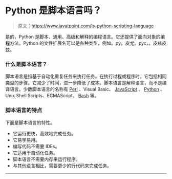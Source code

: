 # Python 是脚本语言吗？

> 原文：<https://www.javatpoint.com/is-python-scripting-language>

是的，Python 是脚本、通用、高级和解释的编程语言。它还提供了面向对象的编程方法。Python 的文件扩展名可以是各种类型，例如。py。皮尤。pyc，。皮兹皮兹。

### 什么是脚本语言？

脚本语言是指基于自动化重复任务来执行任务。在执行过程或程序时，它包括相同类型的步骤。它减少了时间，进一步降低了成本。脚本语言是解释语言，而不是编译语言。少数脚本语言的名称有 [Perl](https://www.javatpoint.com/perl-tutorial) 、Visual Basic、 [JavaScript](https://www.javatpoint.com/javascript-tutorial) 、 [Python](https://www.javatpoint.com/python-tutorial) 、Unix Shell Scripts、ECMAScript、 [Bash](https://www.javatpoint.com/bash) 等。

### 脚本语言的特点

下面是脚本语言的特性。

*   它运行更快，高效地完成任务。
*   它易学易用。
*   编写代码不需要 IDEs。
*   它适用于自动化任务。
*   脚本语言不需要内存来运行程序。
*   与其他语言相比，需要更少的行代码来完成任务。

* * *